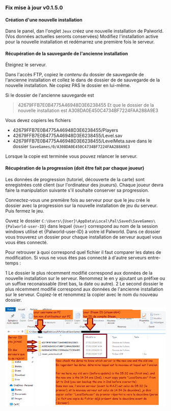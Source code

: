 
### Fix mise à jour v0.1.5.0

#### Création d'une nouvelle installation

Dans le panel, dan l'onglet `Jeux` créez une nouvelle installation de Palworld. (Vos données actuelles seronts conservées)
Modifiez l'installation active pour la nouvelle installation et redémarrez une première fois le serveur.

#### Récupération de la sauvegarde de l'ancienne installation

Éteignez le serveur. 

Dans l'accès FTP, copiez le _contenu_ du dossier de sauvegarde de l'ancienne installation et collez le dans de dossier de de sauvegarde de la nouvelle installation.
Ne copiez PAS le dossier en lui-même.

Si le dossier de l'ancienne sauvegarde est
> 42679FFB7E0B4775A46948D3E6238455
Et que le dossier de la nouvelle installation est
> A308DA0E450C4734BF7224FAA288A9E3

Vous devez copiers les fichiers 
 - 42679FFB7E0B4775A46948D3E6238455/Players
 - 42679FFB7E0B4775A46948D3E6238455/Level.sav
 - 42679FFB7E0B4775A46948D3E6238455/LevelMeta.save
dans le dossier `SaveGames/0/A308DA0E450C4734BF7224FAA288A9E3`

Lorsque la copie est terminée vous pouvez relancer le serveur.

#### Récupération de la progression (doit être fait par chaque joueur)

Les données de progression (tutoriel, découverte de la carte) sont enregistrées coté client (sur l'ordinateur des joueurs). Chaque joueur devra faire la manipulation suivante s'il souhaite conserver sa progression.

Connectez-vous une première fois au serveur pour que le jeu crée le dossier avec la progression sur la nouvelle installation de jeu du serveur. Puis fermez le jeu.

Ouvez le dossier `C:\Users\{User}\AppData\Local\Pal\Saved\SaveGames\{Palworld-user-ID}` dans lequel `{User}` correspond au nom de la session windows utilisé et {Palworld-user-ID} à votre id Palworld.
Dans ce dossier vous trouverez un dossier pour chaque installation de serveur auquel vous vous êtes connecté.

Pour retrouver à quoi correspond quel fichier il faut comparer les dates de modification.
Si vous ne vous êtes pas connecté à d'autre serveurs entre-temps :

 1 Le dossier le plus récemment modifié correspond aux données de la nouvelle installation sur le serveur. Renommez le en y ajoutant un préfixe ou un suffixe reconaissable (tiret bas, la date ou autre).
 2 Le second dossier le plus récemment modifié correspond aux données de l'ancienne installation sur le serveur. Copiez-le et renommez la copier avec le nom du nouveau dossier.

![Manipulation coté client expliquée en image](../img/Update_0.1.5.0_clientside.png?raw=true)
